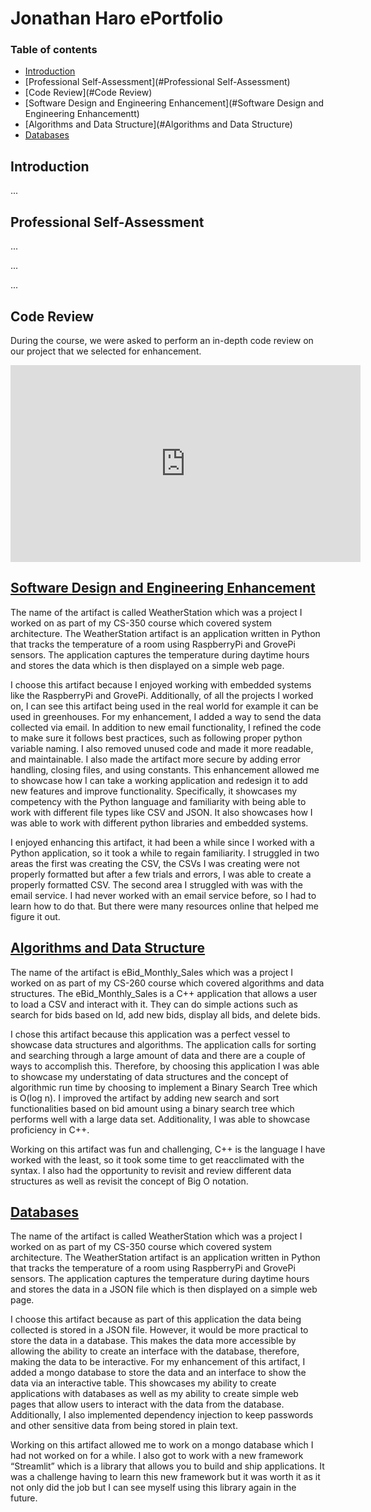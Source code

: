 # Jonathan Haro ePortfolio

### Table of contents
* [Introduction](#Introduction)
* [Professional Self-Assessment](#Professional Self-Assessment)
* [Code Review](#Code Review)
* [Software Design and Engineering Enhancement](#Software Design and Engineering Enhancementt)
* [Algorithms and Data Structure](#Algorithms and Data Structure)
* [Databases](#Databases)

## Introduction

...

## Professional Self-Assessment

...

...

...


## Code Review

During the course, we were asked to perform an in-depth code review on our project that we selected for enhancement.

<iframe width="560" height="315" src="https://www.youtube.com/embed/TKE2-ZWO3fQ" frameborder="0" allow="accelerometer; autoplay; encrypted-media; gyroscope; picture-in-picture" allowfullscreen></iframe>

## [Software Design and Engineering Enhancement](https://github.com/Haro-SNHU/WeatherStation)

The name of the artifact is called WeatherStation which was a project I worked on as part of my CS-350 course which covered system architecture. The WeatherStation artifact is an application written in Python that tracks the temperature of a room using RaspberryPi and GrovePi sensors. The application captures the temperature during daytime hours and stores the data which is then displayed on a simple web page.

I choose this artifact because I enjoyed working with embedded systems like the RaspberryPi and GrovePi. Additionally, of all the projects I worked on, I can see this artifact being used in the real world for example it can be used in greenhouses. For my enhancement, I added a way to send the data collected via email. In addition to new email functionality, I refined the code to make sure it follows best practices, such as following proper python variable naming. I also removed unused code and made it more readable, and maintainable. I also made the artifact more secure by adding error handling, closing files, and using constants. This enhancement allowed me to showcase how I can take a working application and redesign it to add new features and improve functionality. Specifically, it showcases my competency with the Python language and familiarity with being able to work with different file types like CSV and JSON. It also showcases how I was able to work with different python libraries and embedded systems.

I enjoyed enhancing this artifact, it had been a while since I worked with a Python application, so it took a while to regain familiarity. I struggled in two areas the first was creating the CSV, the CSVs I was creating were not properly formatted but after a few trials and errors, I was able to create a properly formatted CSV. The second area I struggled with was with the email service. I had never worked with an email service before, so I had to learn how to do that. But there were many resources online that helped me figure it out.

## [Algorithms and Data Structure](https://github.com/Haro-SNHU/eBids)

The name of the artifact is eBid_Monthly_Sales which was a project I worked on as part of my CS-260 course which covered algorithms and data structures. The eBid_Monthly_Sales is a C++ application that allows a user to load a CSV and interact with it. They can do simple actions such as search for bids based on Id, add new bids, display all bids, and delete bids.

I chose this artifact because this application was a perfect vessel to showcase data structures and algorithms. The application calls for sorting and searching through a large amount of data and there are a couple of ways to accomplish this. Therefore, by choosing this application I was able to showcase my understating of data structures and the concept of algorithmic run time by choosing to implement a Binary Search Tree which is O(log n). I improved the artifact by adding new search and sort functionalities based on bid amount using a binary search tree which performs well with a large data set. Additionality, I was able to showcase proficiency in C++.

Working on this artifact was fun and challenging, C++ is the language I have worked with the least, so it took some time to get reacclimated with the syntax. I also had the opportunity to revisit and review different data structures as well as revisit the concept of Big O notation.

## [Databases](https://github.com/Haro-SNHU/WeatherStationDB)

The name of the artifact is called WeatherStation which was a project I worked on as part of my CS-350 course which covered system architecture. The WeatherStation artifact is an application written in Python that tracks the temperature of a room using RaspberryPi and GrovePi sensors. The application captures the temperature during daytime hours and stores the data in a JSON file which is then displayed on a simple web page.

I choose this artifact because as part of this application the data being collected is stored in a JSON file. However, it would be more practical to store the data in a database. This makes the data more accessible by allowing the ability to create an interface with the database, therefore, making the data to be interactive. For my enhancement of this artifact, I added a mongo database to store the data and an interface to show the data via an interactive table. This showcases my ability to create applications with databases as well as my ability to create simple web pages that allow users to interact with the data from the database. Additionally, I also implemented dependency injection to keep passwords and other sensitive data from being stored in plain text.

Working on this artifact allowed me to work on a mongo database which I had not worked on for a while. I also got to work with a new framework “Streamlit” which is a library that allows you to build and ship applications. It was a challenge having to learn this new framework but it was worth it as it not only did the job but I can see myself using this library again in the future.
